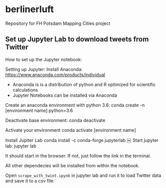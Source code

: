 # berlinerluft
Repository for FH Potsdam Mapping Cities project

## Set up Jupyter Lab to download tweets from Twitter

How to set up the Jupyter notebook:

Setting up Jupyter:
Install Anaconda: https://www.anaconda.com/products/individual
- Anaconda is is a distribution of python and R optimized for scientific calculations
- Jupyter Notebooks can be installed via Anaconda

Create an anaconda environment with python 3.6:
conda create -n [environment name] python=3.6

Deactivate base environment:
conda deactivate

Activate your environment
conda activate [environment name]

Install Jupiter Lab
conda install -c conda-forge jupyterlab
￼
Start jupyter lab:
jupyter lab

It should start in the browser. If not, just follow the link in the terminal.

All other dependecies will be installed from within the notebook.

Open `scrape_with_twint.ipynb` in jupyter lab and run it to load Twitter data and save it to a csv file.
